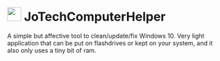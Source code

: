 # <img src="https://i.postimg.cc/pLK6h11k/Jo-Tech-Compter-Helper-Ico.png" width="32" height="32"> JoTechComputerHelper
A simple but affective tool to clean/update/fix Windows 10. Very light application that can be put on flashdrives or kept on your system, and it also only uses a tiny bit of ram.
